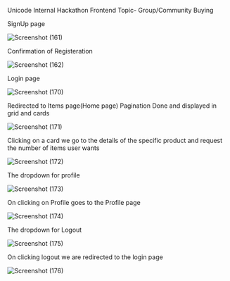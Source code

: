 Unicode Internal Hackathon 
Frontend
Topic- Group/Community Buying

SignUp page

![Screenshot (161)](https://user-images.githubusercontent.com/80094199/146879272-3d8c51ab-9097-4db1-9562-c890102e085a.png)

Confirmation of Registeration

![Screenshot (162)](https://user-images.githubusercontent.com/80094199/146879411-05d1e15f-eb6e-4160-b00d-6194ae2efab7.png)

Login page

![Screenshot (170)](https://user-images.githubusercontent.com/80094199/146880104-21378c08-056a-46e3-b834-529b3164a676.png)

Redirected to Items page(Home page)
Pagination Done and displayed in grid and cards 

![Screenshot (171)](https://user-images.githubusercontent.com/80094199/146880155-3eb67e02-e3a7-4fde-9090-cbeb02a14699.png)

Clicking on a card we go to the details of the specific product and request the number of items user wants

![Screenshot (172)](https://user-images.githubusercontent.com/80094199/146880225-17dd22b8-a3cd-4f98-8016-ac25af3059fa.png)

The dropdown for profile

![Screenshot (173)](https://user-images.githubusercontent.com/80094199/146880452-6b483c91-bfbf-4e6a-b9e7-e3b4d6d78cd1.png)

On clicking on Profile goes to the Profile page

![Screenshot (174)](https://user-images.githubusercontent.com/80094199/146880576-4d49c3ea-9119-400e-9f9b-bb807692a06f.png)

The dropdown for Logout

![Screenshot (175)](https://user-images.githubusercontent.com/80094199/146880664-9af46d51-89f4-4911-8b34-7ed153564e6e.png)

On clicking logout we are redirected to the login page

![Screenshot (176)](https://user-images.githubusercontent.com/80094199/146880710-253eb525-75d8-465b-a31a-95808d7d50fb.png)




